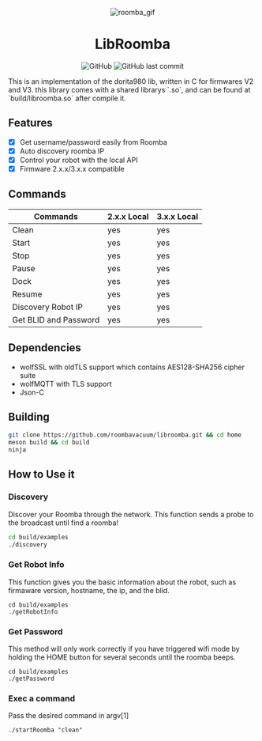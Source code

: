 <p align="center">
<img src="https://media.giphy.com/media/mP9hvHDhy4E9i/giphy.gif" alt="roomba_gif">
</p>

<h1 align="center">LibRoomba</h1>
<p align="center">
<img alt="GitHub" src="https://img.shields.io/github/license/roombavacuum/libroomba">
<img alt="GitHub last commit" src="https://img.shields.io/github/last-commit/roombavacuum/libroomba">
</p>
This is an implementation of the dorita980 lib, written in C for firmwares V2 and V3.
this library comes with a shared librarys `.so`, and can be found at `build/libroomba.so` after compile it.

## Features
- [x] Get username/password easily from Roomba
- [x] Auto discovery roomba IP
- [x] Control your robot with the local API
- [x] Firmware 2.x.x/3.x.x compatible

## Commands

| Commands               | 2.x.x Local | 3.x.x Local   |
|------------------------|-------------|---------------|
| Clean                  | yes         | yes           |
| Start                  | yes         | yes           |
| Stop                   | yes         | yes           |
| Pause                  | yes         | yes           |
| Dock                   | yes         | yes           |
| Resume                 | yes         | yes           |
| Discovery Robot IP     | yes         | yes           |
| Get BLID and Password  | yes         | yes           |

## Dependencies
- wolfSSL with oldTLS support which contains AES128-SHA256 cipher suite
- wolfMQTT with TLS support
- Json-C

## Building
```sh
git clone https://github.com/roombavacuum/libroomba.git && cd home
meson build && cd build
ninja
```

## How to Use it

### Discovery
Discover your Roomba through the network.
This function sends a probe to the broadcast until find a roomba!
```sh
cd build/examples
./discovery
```

### Get Robot Info
This function gives you the basic information about the robot,
such as firmaware version, hostname, the ip, and the blid.
```
cd build/examples
./getRobotInfo
```

### Get Password
This method will only work correctly if you have triggered
wifi mode by holding the HOME button for several seconds
until the roomba beeps.
```
cd build/examples
./getPassword
```

### Exec a command
Pass the desired command in argv[1]
```
./startRoomba "clean"
```
